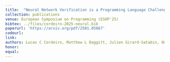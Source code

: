 ```yaml
---
title:  "Neural Network Verification is a Programming Language Challenge"
collection: publications
venue: European Symposium on Programming (ESOP'25)
bibtex: ../files/cordeiro-2025-neural.bib
paperurl: 'https://arxiv.org/pdf/2501.05867'
codeurl: 
link:
authors: Lucas C Cordeiro, Matthew L Daggitt, Julien Girard-Satabin, Omri Isac, Taylor T Johnson, Guy Katz, Ekaterina Komendantskaya, Augustin Lemesle, Edoardo Manino, Artjoms Šinkarovs, Haoze Wu
honor:
equal:
---
```

